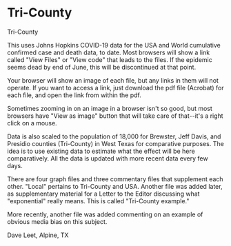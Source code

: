 # Tri-County
 Tri-County

This uses Johns Hopkins COVID-19 data for the USA and World cumulative confirmed case and death data, to date. Most browsers will show a link called "View Files" or "View code" that leads to the files. If the epidemic seems dead by end of June, this will be discontinued at that point.

Your browser will show an image of each file, but any links in them will not operate. If you want to access a link, just download the pdf file (Acrobat) for each file, and open the link from within the pdf. 

Sometimes zooming in on an image in a browser isn't so good, but most browsers have "View as image" button that will take care of that--it's a right click on a mouse.  

Data is also scaled to the population of 18,000 for Brewster, Jeff Davis, and Presidio counties (Tri-County) in West Texas for comparative purposes. The idea is to use existing data to estimate what the effect will be here comparatively. All the data is updated with more recent data every few days. 

There are four graph files and three commentary files that supplement each other. "Local" pertains to Tri-County and USA. Another file was added later, as supplementary material for a Letter to the Editor discussing what "exponential" really means. This is called "Tri-County example." 

More recently, another file was added commenting on an example of obvious media bias on this subject.

Dave Leet, Alpine, TX 